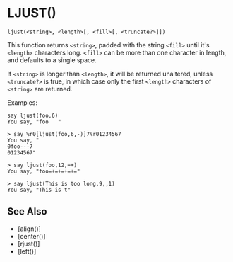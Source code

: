 # LJUST()
`ljust(<string>, <length>[, <fill>[, <truncate?>]])`

  This function returns `<string>`, padded with the string `<fill>` until it's `<length>` characters long. `<fill>` can be more than one character in length, and defaults to a single space.

  If `<string>` is longer than `<length>`, it will be returned unaltered, unless `<truncate?>` is true, in which case only the first `<length>` characters of `<string>` are returned.

  Examples:
```
say ljust(foo,6)
You say, "foo   "
```

    > say %r0[ljust(foo,6,-)]7%r01234567
    You say, "
    0foo---7
    01234567"

    > say ljust(foo,12,=+)
    You say, "foo=+=+=+=+="

    > say ljust(This is too long,9,,1)
    You say, "This is t"


## See Also
- [align()]
- [center()]
- [rjust()]
- [left()]

